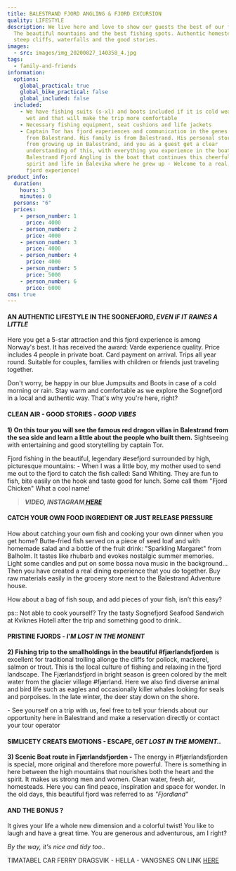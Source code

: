 ```yaml
---
title: BALESTRAND FJORD ANGLING & FJORD EXCURSION
quality: LIFESTYLE
description: We live here and love to show our guests the best of our fjords.
  The beautiful mountains and the best fishing spots. Authentic homesteads along
  steep cliffs, waterfalls and the good stories.
images:
  - src: images/img_20200827_140358_4.jpg
tags:
  - family-and-friends
information:
  options:
    global_practical: true
    global_bike_practical: false
    global_included: false
  included:
    - We have fishing suits (s-xl) and boots included if it is cold weather and
      wet and that will make the trip more comfortable
    - Necessary fishing equipment, seat cushions and life jackets
    - Captain Tor has fjord experiences and communication in the genes. He is
      from Balestrand. His family is from Balestrand. His personal stories are
      from growing up in Balestrand, and you as a guest get a clear
      understanding of this, with everything you experience in the boat.
      Balestrand Fjord Angling is the boat that continues this cheerful pioneer
      spirit and life in Balevika where he grew up - Welcome to a real, local
      fjord experience!
product_info:
  duration:
    hours: 3
    minutes: 0
  persons: "6"
  prices:
    - person_number: 1
      price: 4000
    - person_number: 2
      price: 4000
    - person_number: 3
      price: 4000
    - person_number: 4
      price: 4000
    - person_number: 5
      price: 5000
    - person_number: 6
      price: 6000
cms: true
---
```

#### **AN AUTHENTIC LIFESTYLE IN THE SOGNEFJORD, *EVEN IF IT RAINES A LITTLE***

Here you get a 5-star attraction and this fjord experience is among Norway's best. It has received the award: Varde experience quality. Price includes 4 people in private boat. Card payment on arrival. Trips all year round. Suitable for couples, families with children or friends just traveling together. 

Don't worry, be happy in our blue Jumpsuits and Boots in case of a cold morning or rain. Stay warm and comfortable as we explore the Sognefjord in a local and authentic way. That's why you're here, right?

#### **CLEAN AIR - GOOD STORIES - *GOOD VIBES***

**1) On this tour you will see the famous red dragon villas in Balestrand from the sea side and learn a little about the people who built them.** Sightseeing with entertaining and good storytelling by captain Tor.

 Fjord fishing in the beautiful, legendary #esefjord surrounded by high, picturesque mountains: - When I was a little boy, my mother used to send me out to the fjord to catch the fish called: Sand Whiting. They are fun to fish, bite easily on the hook and taste good for lunch. Some call them "Fjord Chicken" What a cool name!

> ***VIDEO, INSTAGRAM[ HERE](https://www.instagram.com/p/CSywgKHqZTU/)***

#### **CATCH YOUR OWN FOOD INGREDIENT OR JUST RELEASE PRESSURE**

How about catching your own fish and cooking your own dinner when you get home? Butte-fried fish served on a piece of seed loaf and with homemade salad and a bottle of the fruit drink: "Sparkling Margaret" from Balholm. It tastes like rhubarb and evokes nostalgic summer memories. Light some candles and put on some bossa nova music in the background... Then you have created a real dining experience that you do together. Buy raw materials easily in the grocery store next to the Balestrand Adventure house. 

How about a bag of fish soup, and add pieces of your fish, isn’t this easy?

p﻿s:: Not able to cook yourself? Try the tasty Sognefjord Seafood Sandwich at Kviknes Hotell after the trip and something good to drink.. 

#### **P﻿RISTINE FJORDS - *I'M LOST IN THE MONENT***

**2) Fishing trip to the smallholdings in the beautiful #fjærlandsfjorden** is excellent for traditional trolling allonge the cliffs for pollock, mackerel, salmon or trout. This is the local culture of fishing and relaxing in the fjord landscape. The Fjærlandsfjord in bright season is green colored by the melt water from the glacier village #fjærland. Here we also find diverse animal and bird life such as eagles and occasionally killer whales looking for seals and porpoises. In the late winter, the deer stay down on the shore.

\- See yourself on a trip with us, feel free to tell your friends about our opportunity here in Balestrand and make a reservation directly or contact your tour operator 

#### **S﻿IMLICETY CREATS EMOTIONS - ESCAPE, *GET LOST IN THE MOMENT..***

**3) Scenic Boat route in Fjærlandsfjorden -** The energy in #fjærlandsfjorden is special, more original and therefore more powerful. There is something in here between the high mountains that nourishes both the heart and the spirit. It makes us strong men and women. Clean water, fresh air, homesteads. Here you can find peace, inspiration and space for wonder. In the old days, this beautiful fjord was referred to as *"Fjordland"*

#### **A﻿ND THE BONUS ?**

 It gives your life a whole new dimension and a colorful twist! You like to laugh and have a great time. You are generous and adventurous, am I right?

*B﻿y the way, it's nice and tidy too..*

T﻿IMATABEL CAR FERRY DRAGSVIK - HELLA - VANGSNES ON LINK [HERE](https://www.norled.no/globalassets/2021-ferjetakster/hella-2.pdf)
